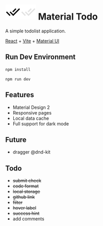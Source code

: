 # ![Logo light](./public/favicon-light.svg#gh-light-mode-only)![Logo dark](./public/favicon-dark.svg#gh-dark-mode-only) Material Todo 

A simple todolist application.

[React](https://react.dev/) + [Vite](https://vite.dev/) + [Material UI](https://mui.com/material-ui/)

## Run Dev Environment

```
npm install
```

```
npm run dev
```

## Features

- Material Design 2
- Responsive pages
- Local data cache
- Full support for dark mode


## Future
- dragger @dnd-kit

## Todo

- ~~submit check~~
- ~~code format~~
- ~~local storage~~
- ~~github link~~
- ~~filter~~
- ~~hover label~~
- ~~success hint~~
- add comments
